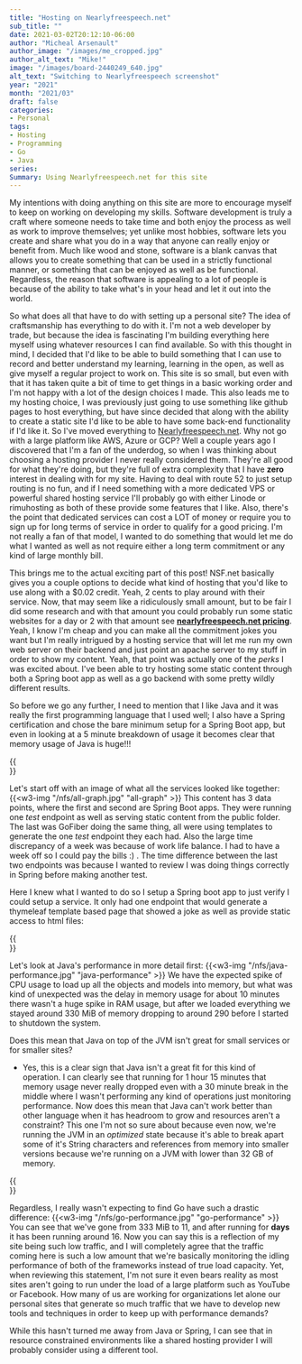 ```yaml
---
title: "Hosting on Nearlyfreespeech.net"
sub_title: ""
date: 2021-03-02T20:12:10-06:00
author: "Micheal Arsenault"
author_image: "/images/me_cropped.jpg"
author_alt_text: "Mike!"
image: "/images/board-2440249_640.jpg"
alt_text: "Switching to Nearlyfreespeech screenshot"
year: "2021"
month: "2021/03"
draft: false
categories:
- Personal
tags:
- Hosting
- Programming
- Go
- Java
series:
Summary: Using Nearlyfreespeech.net for this site
---
```


My intentions with doing anything on this site are more to encourage myself to keep on working on developing my skills. Software development is truly a craft where someone needs to take time and both enjoy the process as well as work to improve themselves; yet unlike most hobbies, software lets you create and share what you do in a way that anyone can really enjoy or benefit from. Much like wood and stone, software is a blank canvas that allows you to create something that can be used in a strictly functional manner, or something that can be enjoyed as well as be functional. Regardless, the reason that software is appealing to a lot of people is because of the ability to take what's in your head and let it out into the world. 

So what does all that have to do with setting up a personal site? The idea of craftsmanship has everything to do with it. I'm not a web developer by trade, but because the idea is fascinating I'm building everything here myself using whatever resources I can find available. So with this thought in mind, I decided that I'd like to be able to build something that I can use to record and better understand my learning, learning in the open, as well as give myself a regular project to work on. This site is so small, but even with that it has taken quite a bit of time to get things in a basic working order and I'm not happy with a lot of the design choices I made. This also leads me to my hosting choice, I was previously just going to use something like github pages to host everything, but have since decided that along with the ability to create a static site I'd like to be able to have some back-end functionality if I'd like it. So I've moved everything to [Nearlyfreespeech.net](https://Nearlyfreespeech.net). Why not go with a large platform like AWS, Azure or GCP? Well a couple years ago I discovered that I'm a fan of the underdog, so when I was thinking about choosing a hosting provider I never really considered them. They're all good for what they're doing, but they're full of extra complexity that I have **zero** interest in dealing with for my site. Having to deal with route 52 to just setup routing is no fun, and if I need something with a more dedicated VPS or powerful shared hosting service I'll probably go with either Linode or rimuhosting as both of these provide some features that I like. Also, there's the point that dedicated services can cost a LOT of money or require you to sign up for long terms of service in order to qualify for a good pricing. I'm not really a fan of that model, I wanted to do something that would let me do what I wanted as well as not require either a long term commitment or any kind of large monthly bill. 

This brings me to the actual exciting part of this post! NSF.net basically gives you a couple options to decide what kind of hosting that you'd like to use along with a $0.02 credit. Yeah, 2 cents to play around with their service. Now, that may seem like a ridiculously small amount, but to be fair I did some research and with that amount you could probably run some static websites for a day or 2 with that amount see **[nearlyfreespeech.net pricing](https://www.nearlyfreespeech.net/services/pricing)**. Yeah, I know I'm cheap and you can make all the commitment jokes you want but I'm really intrigued by a hosting service that will let me run my own web server on their backend and just point an apache server to my stuff in order to show my content. Yeah, that point was actually one of the *perks* I was excited about. I've been able to try hosting some static content through both a Spring boot app as well as a go backend with some pretty wildly different results.

So before we go any further, I need to mention that I like Java and it was really the first programming language that I used well; I also have a Spring certification and chose the bare minimum setup for a Spring Boot app, but even in looking at a 5 minute breakdown of usage it becomes clear that memory usage of Java is huge!!! 

{{<br>}}

Let's start off with an image of what all the services looked like together:
{{<w3-img "/nfs/all-graph.jpg" "all-graph" >}}
This content has 3 data points, where the first and second are Spring Boot apps. They were running one *test* endpoint as well as serving static content from the public folder. The last was GoFiber doing the same thing, all were using templates to generate the one *test* endpoint they each had. Also the large time discrepancy of a week was because of work life balance. I had to have a week off so I could pay the bills :) . The time difference between the last two endpoints was because I wanted to review I was doing things correctly in Spring before making another test.


 Here I knew what I wanted to do so I setup a Spring boot app to just verify I could setup a service. It only had one endpoint that would generate a thymeleaf template based page that showed a joke as well as provide static access to html files:
<!-- {{<w3-img "/nfs/custom-server.jpg" "custom-server" >}} -->

{{<br>}}

Let's look at Java's performance in more detail first:
{{<w3-img "/nfs/java-performance.jpg" "java-performance" >}}
We have the expected spike of CPU usage to load up all the objects and models into memory, but what was kind of unexpected was the delay in memory usage for about 10 minutes there wasn't a huge spike in RAM usage, but after we loaded everything we stayed around 330 MiB of memory dropping to around 290 before I started to shutdown the system. 

Does this mean that Java on top of the JVM isn't great for small services or for smaller sites?
* Yes, this is a clear sign that Java isn't a great fit for this kind of operation. I can clearly see that running for 1 hour 15 minutes that memory usage never really dropped even with a 30 minute break in the middle where I wasn't performing any kind of operations just monitoring performance. Now does this mean that Java can't work better than other language when it has headroom to grow and resources aren't a constraint? This one I'm not so sure about because even now, we're running the JVM in an *optimized* state because it's able to break apart some of it's String characters and references from memory into smaller versions because we're running on a JVM with lower than 32 GB of memory.

{{<br>}}

Regardless, I really wasn't expecting to find Go have such a drastic difference:
{{<w3-img "/nfs/go-performance.jpg" "go-performance" >}}
You can see that we've gone from 333 MiB to 11, and after running for **days** it has been running around 16. Now you can say this is a reflection of my site being such low traffic, and I will completely agree that the traffic coming here is such a low amount that we're basically monitoring the idling performance of both of the frameworks instead of true load capacity. Yet, when reviewing this statement, I'm not sure it even bears reality as most sites aren't going to run under the load of a large platform such as YouTube or Facebook. How many of us are working for organizations let alone our personal sites that generate so much traffic that we have to develop new tools and techniques in order to keep up with performance demands?

While this hasn't turned me away from Java or Spring, I can see that in resource constrained environments like a shared hosting provider I will probably consider using a different tool.


<!-- {{<w3-img "/nfs/setup-alias.jpg" "setup-alias" >}}
{{<w3-img "/nfs/setup-daemon.jpg" "setup-daemon" >}}
{{<w3-img "/nfs/setup-proxy.jpg" "setup-proxy" >}} -->

